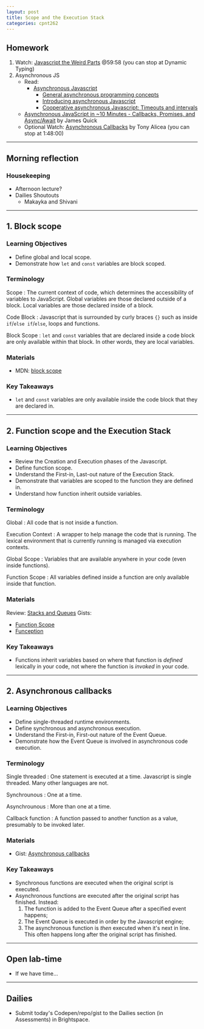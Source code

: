 ```yaml
---
layout: post
title: Scope and the Execution Stack
categories: cpnt262
---
```


## Homework
1. Watch: [Javascript the Weird Parts](https://www.youtube.com/watch?v=Bv_5Zv5c-Ts&t=3598s) @59:58 (you can stop at Dynamic Typing)
2. Asynchronous JS
    - Read:
        - [Asynchronous Javascript](https://developer.mozilla.org/en-US/docs/Learn/JavaScript/Asynchronous)
            - [General asynchronous programming concepts](https://developer.mozilla.org/en-US/docs/Learn/JavaScript/Asynchronous/Concepts)
            - [Introducing asynchronous Javascript](https://developer.mozilla.org/en-US/docs/Learn/JavaScript/Asynchronous/Introducing)
            - [Cooperative asynchronous Javascript: Timeouts and intervals](https://developer.mozilla.org/en-US/docs/Learn/JavaScript/Asynchronous/Timeouts_and_intervals)
    - [Asynchronous JavaScript in ~10 Minutes - Callbacks, Promises, and Async/Await](https://www.youtube.com/watch?v=670f71LTWpM) by James Quick
    - Optional Watch: [Asynchronous Callbacks](https://www.youtube.com/watch?v=Bv_5Zv5c-Ts&t=5855s) by Tony Alicea (you can stop at 1:48:00)

---

## Morning reflection
### Housekeeping
- Afternoon lecture?
- Dailies Shoutouts
  - Makayka and Shivani

---

## 1. Block scope
### Learning Objectives
- Define global and local scope.
- Demonstrate how `let` and `const` variables are block scoped.

### Terminology
Scope
: The current context of code, which determines the accessibility of variables to JavaScript. Global variables are those declared outside of a block. Local variables are those declared inside of a block.

Code Block
: Javascript that is surrounded by curly braces `{}` such as inside `if`/`else if`/`else`, loops and functions.

Block Scope
: `let` and `const` variables that are declared inside a code block are only available within that block. In other words, they are local variables.

### Materials
- MDN: [block scope](https://developer.mozilla.org/en-US/docs/Web/JavaScript/Reference/Statements/block)

### Key Takeaways
- `let` and `const` variables are only available inside the code block that they are declared in.

---

## 2. Function scope and the Execution Stack
### Learning Objectives
- Review the Creation and Execution phases of the Javascript.
- Define function scope.
- Understand the First-in, Last-out nature of the Execution Stack.
- Demonstrate that variables are scoped to the function they are defined in.
- Understand how function inherit outside variables.

### Terminology
Global
: All code that is not inside a function.

Execution Context
: A wrapper to help manage the code that is running. The lexical environment that is currently running is managed via execution contexts.

Global Scope
: Variables that are available anywhere in your code (even inside functions).

Function Scope
: All variables defined inside a function are only available inside that function.

### Materials
Review: [Stacks and Queues](https://sait-wbdv.github.io/winter-2021/cpnt262/array-methods-objects/#terminology)
Gists: 
- [Function Scope](https://gist.github.com/acidtone/7acba1de8552628fb10936bd843fa99e)
- [Funception](https://gist.github.com/acidtone/f3176c2da93f6813fd3c64f0bd8dfe4f)

### Key Takeaways
- Functions inherit variables based on where that function is _defined_ lexically in your code, not where the function is _invoked_ in your code.

---

## 2. Asynchronous callbacks
### Learning Objectives
- Define single-threaded runtime environments.
- Define synchronous and asynchronous execution.
- Understand the First-in, First-out nature of the Event Queue.
- Demonstrate how the Event Queue is involved in asynchronous code execution.

### Terminology
Single threaded
: One statement is executed at a time. Javascript is single threaded. Many other languages are not.

Synchrounous
: One at a time. 

Asynchrounous
: More than one at a time.

Callback function
: A function passed to another function as a value, presumably to be invoked later.

### Materials
- Gist: [Asynchronous callbacks](https://gist.github.com/acidtone/fb7c13d8253ad575c9775e75c2db44b9)

### Key Takeaways
- Synchronous functions are executed when the original script is executed.
- Asynchronous functions are executed after the original script has finished. Instead:
    1. The function is added to the Event Queue after a specified event happens;
    2. The Event Queue is executed in order by the Javascript engine;
    3. The asynchronous function is _then_ executed when it's next in line. This often happens long after the original script has finished.

---

## Open lab-time
- If we have time...

---

## Dailies
- Submit today's Codepen/repo/gist to the Dailies section (in Assessments) in Brightspace.